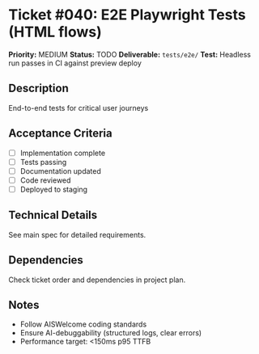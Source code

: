 # Ticket #040: E2E Playwright Tests (HTML flows)

**Priority:** MEDIUM
**Status:** TODO
**Deliverable:** `tests/e2e/`
**Test:** Headless run passes in CI against preview deploy

## Description
End-to-end tests for critical user journeys

## Acceptance Criteria
- [ ] Implementation complete
- [ ] Tests passing
- [ ] Documentation updated
- [ ] Code reviewed
- [ ] Deployed to staging

## Technical Details
See main spec for detailed requirements.

## Dependencies
Check ticket order and dependencies in project plan.

## Notes
- Follow AISWelcome coding standards
- Ensure AI-debuggability (structured logs, clear errors)
- Performance target: <150ms p95 TTFB
